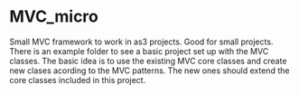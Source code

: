 MVC_micro
=========

Small MVC framework to work in as3 projects. Good for small projects.
There is an example folder to see a basic project set up with the MVC classes.
The basic idea is to use the existing MVC core classes and create new clases acording to the MVC patterns. The new ones should extend the core classes included in this project.
